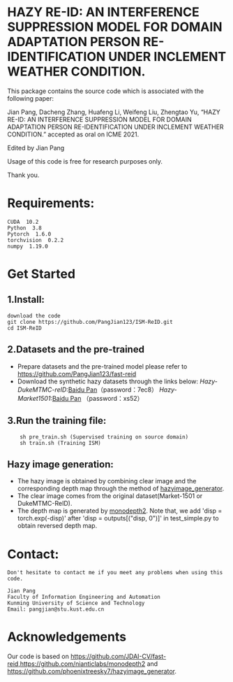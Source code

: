 
# HAZY RE-ID: AN INTERFERENCE SUPPRESSION MODEL FOR DOMAIN ADAPTATION PERSON RE-IDENTIFICATION UNDER INCLEMENT WEATHER CONDITION.

This package contains the source code which is associated with the following paper:

Jian Pang, Dacheng Zhang, Huafeng Li, Weifeng Liu, Zhengtao Yu, “HAZY RE-ID: AN INTERFERENCE SUPPRESSION MODEL FOR DOMAIN ADAPTATION PERSON RE-IDENTIFICATION UNDER INCLEMENT WEATHER CONDITION.” accepted as oral on ICME 2021.

Edited by Jian Pang

Usage of this code is free for research purposes only. 

Thank you.

# Requirements:
    CUDA  10.2
    Python  3.8
    Pytorch  1.6.0
    torchvision  0.2.2
    numpy  1.19.0

# Get Started
## 1.Install:
    download the code
    git clone https://github.com/PangJian123/ISM-ReID.git
    cd ISM-ReID
    
## 2.Datasets and the pre-trained 
- Prepare datasets and the pre-trained model please refer to https://github.com/PangJian123/fast-reid
- Download the synthetic hazy datasets  through the links below:
*Hazy-DukeMTMC-reID*:[Baidu Pan](https://pan.baidu.com/s/12engFwDf---c9QSFdyF3eg)（password：7ec8）
*Hazy-Market1501*:[Baidu Pan](https://pan.baidu.com/s/1QFYbfOYgKkLokxXpPHr4uA) （password：xs52）

## 3.Run the training file:
        sh pre_train.sh (Supervised training on source domain)
        sh train.sh (Training ISM)
## Hazy image generation:
- The hazy image is obtained by combining clear image and the corresponding depth map through the method of [hazyimage_generator](https://github.com/phoenixtreesky7/hazyimage_generator).
- The clear image comes from the original dataset(Market-1501 or DukeMTMC-ReID).
- The depth map is generated by [monodepth2](https://github.com/nianticlabs/monodepth2). Note that, we add 'disp = torch.exp(-disp)' after 'disp = outputs[("disp, 0")]' in test_simple.py to obtain reversed depth map.


# Contact:
    Don't hesitate to contact me if you meet any problems when using this code.

    Jian Pang
    Faculty of Information Engineering and Automation
    Kunming University of Science and Technology                                                           
    Email: pangjian@stu.kust.edu.cn

# Acknowledgements
Our code is based on https://github.com/JDAI-CV/fast-reid,https://github.com/nianticlabs/monodepth2 and https://github.com/phoenixtreesky7/hazyimage_generator.
